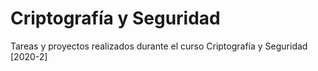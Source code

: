 # Criptografía y Seguridad
Tareas y proyectos realizados durante el curso Criptografía y Seguridad [2020-2]
